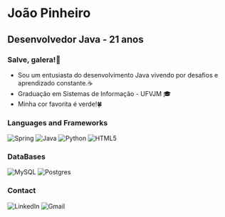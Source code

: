 # João Pinheiro
## Desenvolvedor Java - 21 anos

### Salve, galera!👋

- Sou um entusiasta do desenvolvimento Java vivendo por desafios e aprendizado constante.☕
- Graduação em Sistemas de Informação - UFVJM 🎓
- Minha cor favorita é verde!🍀

### **Languages and Frameworks**

![Spring](https://img.shields.io/badge/spring-%236DB33F.svg?style=for-the-badge&logo=spring&logoColor=white) 
![Java](https://img.shields.io/badge/java-%23ED8B00.svg?style=for-the-badge&logo=openjdk&logoColor=white)
![Python](https://img.shields.io/badge/python-3670A0?style=for-the-badge&logo=python&logoColor=ffdd54)
![HTML5](https://img.shields.io/badge/html5-%23E34F26.svg?style=for-the-badge&logo=html5&logoColor=white)

### DataBases
![MySQL](https://img.shields.io/badge/mysql-%2300f.svg?style=for-the-badge&logo=mysql&logoColor=white)
![Postgres](https://img.shields.io/badge/postgres-%23316192.svg?style=for-the-badge&logo=postgresql&logoColor=white)

### Contact
![LinkedIn](https://img.shields.io/badge/linkedin-%230077B5.svg?style=for-the-badge&logo=linkedin&logoColor=white)
![Gmail](https://img.shields.io/badge/Gmail-D14836?style=for-the-badge&logo=gmail&logoColor=white)
